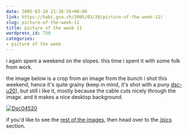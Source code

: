 ```yaml
---
date: 2005-03-20 21:38:55+00:00
link: https://habi.gna.ch/2005/03/20/picture-of-the-week-11/
slug: picture-of-the-week-11
title: picture of the week 11
wordpress_id: 750
categories:
- picture of the week
---
```



i again spent a weekend on the slopes. this time i spent it with some folk from work.
  
the image below is a crop from an image from the bunch i shot this weekend, hence it's quite grainy (keep in mind, it's shot with a puny [dsc-u20](https://google.com/search?q=dsc-u20)), but still i like it, mostly because the cable cuts nicely through the image. and it makes a nice desktop background.



[![Dsc04520](https://habi.gna.ch/blog/images/DSC04520-tm.jpg)](https://habi.gna.ch/blog/images/DSC04520.jpg)



if you'd like to see the [rest of the images](https://habi.gna.ch/pics/Skiweeky05), then head over to the [/pics](https://habi.gna.ch/pics/) section.

